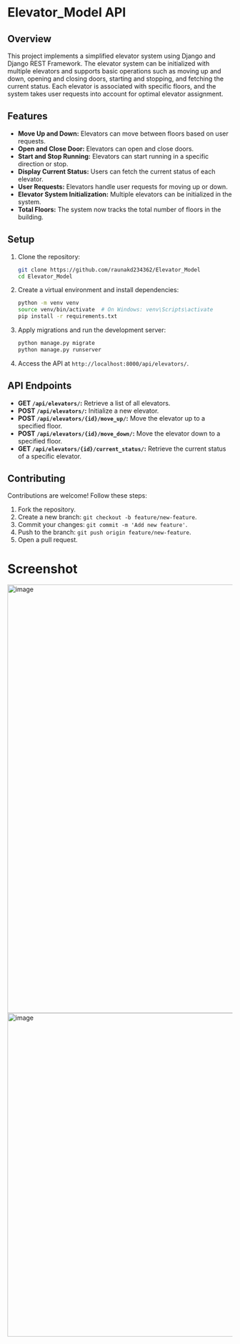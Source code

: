 # Elevator_Model API

## Overview

This project implements a simplified elevator system using Django and Django REST Framework. The elevator system can be initialized with multiple elevators and supports basic operations such as moving up and down, opening and closing doors, starting and stopping, and fetching the current status. Each elevator is associated with specific floors, and the system takes user requests into account for optimal elevator assignment.

## Features

- **Move Up and Down:** Elevators can move between floors based on user requests.
- **Open and Close Door:** Elevators can open and close doors.
- **Start and Stop Running:** Elevators can start running in a specific direction or stop.
- **Display Current Status:** Users can fetch the current status of each elevator.
- **User Requests:** Elevators handle user requests for moving up or down.
- **Elevator System Initialization:** Multiple elevators can be initialized in the system.
- **Total Floors:** The system now tracks the total number of floors in the building.

## Setup

1. Clone the repository:

   ```bash
   git clone https://github.com/raunakd234362/Elevator_Model
   cd Elevator_Model
   ```

2. Create a virtual environment and install dependencies:

   ```bash
   python -m venv venv
   source venv/bin/activate  # On Windows: venv\Scripts\activate
   pip install -r requirements.txt
   ```

3. Apply migrations and run the development server:

   ```bash
   python manage.py migrate
   python manage.py runserver
   ```

4. Access the API at `http://localhost:8000/api/elevators/`.

## API Endpoints

- **GET `/api/elevators/`:** Retrieve a list of all elevators.
- **POST `/api/elevators/`:** Initialize a new elevator.
- **POST `/api/elevators/{id}/move_up/`:** Move the elevator up to a specified floor.
- **POST `/api/elevators/{id}/move_down/`:** Move the elevator down to a specified floor.
- **GET `/api/elevators/{id}/current_status/`:** Retrieve the current status of a specific elevator.


## Contributing

Contributions are welcome! Follow these steps:

1. Fork the repository.
2. Create a new branch: `git checkout -b feature/new-feature`.
3. Commit your changes: `git commit -m 'Add new feature'`.
4. Push to the branch: `git push origin feature/new-feature`.
5. Open a pull request.



# Screenshot
<img width="960" alt="image" src="https://github.com/raunak234362/Elevator_Model/assets/64278503/20515b5b-e48e-42fd-9aa4-0847bf828692">
<img width="725" alt="image" src="https://github.com/raunak234362/Elevator_Model/assets/64278503/1e0cde5f-bff1-4c1b-9399-13c59bfea259">

